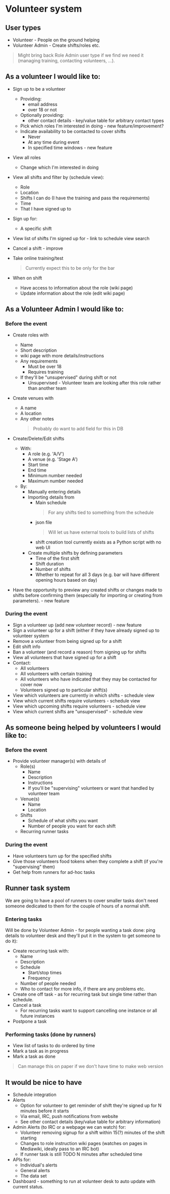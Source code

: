 # Volunteer system

## User types

* Volunteer - People on the ground helping
* Volunteer Admin - Create shifts/roles etc.

> Might bring back Role Admin user type if we find we need it (managing training, contacting volunteers, ...).  

## As a volunteer I would like to:

* Sign up to be a volunteer
    - Providing:
      - email address
      - over 18 or not
    - Optionally providing:
      - other contact details - key/value table for arbitrary contact types
    - Pick which roles I'm interested in doing  - new feature/improvement?
    - Indicate availability to be contacted to cover shifts
      - Never
      - At any time during event
      - In specified time windows - new feature

* View all roles
    - Change which I'm interested in doing 

* View all shifts and filter by (schedule view):
    - Role
    - Location
    - Shifts I can do (I have the training and pass the requirements)
    - Time
    - That I have signed up to

* Sign up for:
    - A specific shift 

* View list of shifts I'm signed up for - link to schedule view search
* Cancel a shift - improve
* Take online training/test
    > Currently expect this to be only for the bar

* When on shift
    - Have access to information about the role (wiki page)
    - Update information about the role (edit wiki page)

## As a Volunteer Admin I would like to:

### Before the event

* Create roles with
    - Name
    - Short description
    - wiki page with more details/instructions
    - Any requirements 
        - Must be over 18
        - Requires training
    - If they'll be "unsupervised" during shift or not
      * Unsupervised - Volunteer team are looking after this role rather than another team

* Create venues with
    - A name
    - A location
    - Any other notes
      > Probably do want to add field for this in DB

* Create/Delete/Edit shifts
    - With:
        + A role (e.g. 'A/V')
        + A venue (e.g. 'Stage A')
        + Start time
        + End time
        + Minimum number needed
        + Maximum number needed
    - By:
        + Manually entering details
        + Importing details from 
            * Main schedule
              > For any shifts tied to something from the schedule
            * json file
              > Will let us have external tools to build lists of shifts
            * shift creation tool currently exists as a Python script with no web UI
        + Create multiple shifts by defining parameters
            * Time of the first shift
            * Shift duration
            * Number of shifts
            * Whether to repeat for all 3 days (e.g. bar will have different opening hours based on day)

* Have the opportunity to preview any created shifts or changes made to shifts before confirming them (especially for importing or creating from parameters). - new feature

### During the event

* Sign a volunteer up (add new volunteer record) - new feature
* Sign a volunteer up for a shift (either if they have already signed up to volunteer system
* Remove a volunteer from being signed up for a shift
* Edit shift info
* Ban a volunteer (and record a reason) from signing up for shifts
* View all volunteers that have signed up for a shift
* Contact:
    - All volunteers
    - All volunteers with certain training
    - All volunteers who have indicated that they may be contacted for cover now 
    - Volunteers signed up to particular shift(s)
* View which volunteers are currently in which shifts - schedule view
* View which current shifts require volunteers - schedule view
* View which upcoming shifts require volunteers - schedule view
* View which current shifts are "unsupervised" - schedule view

## As someone being helped by volunteers I would like to:

### Before the event
* Provide volunteer manager(s) with details of 
    - Role(s)
      + Name
      + Description
      + Instructions
      + If you'll be "supervising" volunteers or want that handled by volunteer team
    - Venue(s)
      + Name
      + Location
    - Shifts
      + Schedule of what shifts you want
      + Number of people you want for each shift
    - Recurring runner tasks
    
### During the event
* Have volunteers turn up for the specified shifts
* Give those volunteers food tokens when they complete a shift (if you're "supervising" them)
* Get help from runners for ad-hoc tasks

## Runner task system

We are going to have a pool of runners to cover smaller tasks don't need someone dedicated to them for the couple of hours of a normal shift. 

### Entering tasks 

Will be done by Volunteer Admin - for people wanting a task done: ping details to volunteer desk and they'll put it in the system to get someone to do it):

* Create recurring task with:
    - Name
    - Description
    - Schedule
        - Start/stop times
        - Frequency
    - Number of people needed
    - Who to contact for more info, if there are any problems etc.
* Create one off task - as for recurring task but single time rather than schedule.
* Cancel a task
    - For recurring tasks want to support cancelling one instance or all future instances
* Postpone a task 

### Performing tasks (done by runners)
* View list of tasks to do ordered by time
* Mark a task as in progress
* Mark a task as done

> Can manage this on paper if we don't have time to make web version

## It would be nice to have
* Schedule integration
* Alerts
    - Option for volunteer to get reminder of shift they're signed up for N minutes before it starts
    - Via email, IRC, push notifications from website
    - See other contact details (key/value table for arbitrary information)
* Admin Alerts (to IRC or a webpage we can watch) for:
    - Volunteer removing signup for a shift within 15(?) minutes of the shift starting
    - Changes to role instruction wiki pages (watches on pages in Mediawiki, ideally pass to an IRC bot)
    - If runner task is still TODO N minutes after scheduled time
* APIs for:
    - Individual's alerts
    - General alerts
    - The data set
* Dashboard - something to run at volunteer desk to auto update with current status.
